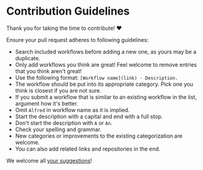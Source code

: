 # Contribution Guidelines

Thank you for taking the time to contribute! ♥️

Ensure your pull request adheres to following guidelines:

- Search included workflows before adding a new one, as yours may be a duplicate.
- Only add workflows you think are great! Feel welcome to remove entries that you think aren't great!
- Use the following format: `[Workflow name](link) - Description.`
- The workflow should be put into its appropriate category. Pick one you think is closest if you are not sure.
- If you submit a workflow that is similar to an existing workflow in the list, argument how it's better.
- Omit `Alfred` in workflow name as it is implied.
- Start the description with a capital and end with a full stop.
- Don't start the description with `A` or `An`.
- Check your spelling and grammar.
- New categories or improvements to the existing categorization are welcome.
- You can also add related links and repositories in the end.

We welcome all [your suggestions](../../edit/master/README.md)!
